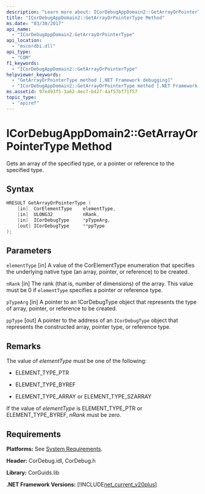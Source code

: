 ```yaml
---
description: "Learn more about: ICorDebugAppDomain2::GetArrayOrPointerType Method"
title: "ICorDebugAppDomain2::GetArrayOrPointerType Method"
ms.date: "03/30/2017"
api_name:
  - "ICorDebugAppDomain2.GetArrayOrPointerType"
api_location:
  - "mscordbi.dll"
api_type:
  - "COM"
f1_keywords:
  - "ICorDebugAppDomain2::GetArrayOrPointerType"
helpviewer_keywords:
  - "GetArrayOrPointerType method [.NET Framework debugging]"
  - "ICorDebugAppDomain2::GetArrayOrPointerType method [.NET Framework debugging]"
ms.assetid: 97e493f5-3a62-4ec7-b42f-4af57bf71f57
topic_type:
  - "apiref"
---
```

# ICorDebugAppDomain2::GetArrayOrPointerType Method

Gets an array of the specified type, or a pointer or reference to the specified type.

## Syntax

```cpp
HRESULT GetArrayOrPointerType (
    [in]  CorElementType    elementType,
    [in]  ULONG32           nRank,
    [in]  ICorDebugType     *pTypeArg,
    [out] ICorDebugType     **ppType
);
```

## Parameters

 `elementType`
 [in] A value of the CorElementType enumeration that specifies the underlying native type (an array, pointer, or reference) to be created.

 `nRank`
 [in] The rank (that is, number of dimensions) of the array. This value must be 0 if `elementType` specifies a pointer or reference type.

 `pTypeArg`
 [in] A pointer to an ICorDebugType object that represents the type of array, pointer, or reference to be created.

 `ppType`
 [out] A pointer to the address of an `ICorDebugType` object that represents the constructed array, pointer type, or reference type.

## Remarks

 The value of *elementType* must be one of the following:

- ELEMENT_TYPE_PTR

- ELEMENT_TYPE_BYREF

- ELEMENT_TYPE_ARRAY or ELEMENT_TYPE_SZARRAY

 If the value of *elementType* is ELEMENT_TYPE_PTR or ELEMENT_TYPE_BYREF, *nRank* must be zero.

## Requirements

 **Platforms:** See [System Requirements](../../get-started/system-requirements.md).

 **Header:** CorDebug.idl, CorDebug.h

 **Library:** CorGuids.lib

 **.NET Framework Versions:** [!INCLUDE[net_current_v20plus](../../../../includes/net-current-v20plus-md.md)]
